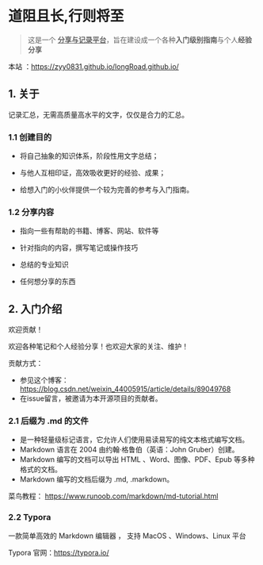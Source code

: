 # 道阻且长,行则将至

> 这是一个 **<u>分享与记录平台</u>**，旨在建设成一个各种**入门级别指南**与个人**经验分享**

本站 ：https://zyy0831.github.io/longRoad.github.io/

## 1. 关于

记录汇总，无需高质量高水平的文字，仅仅是合力的汇总。

### 1.1 创建目的

- 将自己抽象的知识体系，阶段性用文字总结；

- 与他人互相印证，高效吸收更好的经验、成果；

- 给想入门的小伙伴提供一个较为完善的参考与入门指南。

### 1.2 分享内容

- 指向一些有帮助的书籍、博客、网站、软件等

- 针对指向的内容，撰写笔记或操作技巧

- 总结的专业知识

- 任何想分享的东西


## 2. 入门介绍

欢迎贡献！

欢迎各种笔记和个人经验分享！也欢迎大家的关注、维护！

贡献方式：

- 参见这个博客： https://blog.csdn.net/weixin_44005915/article/details/89049768 
- 在issue留言，被邀请为本开源项目的贡献者。

### 2.1 后缀为 .md 的文件

- 是一种轻量级标记语言，它允许人们使用易读易写的纯文本格式编写文档。
- Markdown 语言在 2004 由约翰·格鲁伯（英语：John Gruber）创建。
- Markdown 编写的文档可以导出 HTML 、Word、图像、PDF、Epub 等多种格式的文档。
- Markdown 编写的文档后缀为 .md, .markdown。

菜鸟教程：  https://www.runoob.com/markdown/md-tutorial.html

### 2.2 Typora

一款简单高效的 Markdown 编辑器 ， 支持 MacOS 、Windows、Linux 平台 

Typora 官网：https://typora.io/ 

